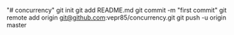 "# concurrency"  git init git add README.md git commit -m "first commit" git remote add origin git@github.com:vepr85/concurrency.git git push -u origin master
